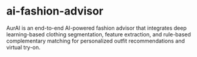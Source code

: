 # ai-fashion-advisor
AurAI is an end-to-end AI-powered fashion advisor that integrates deep learning-based clothing segmentation, feature extraction, and rule-based complementary matching for personalized outfit recommendations and virtual try-on.

